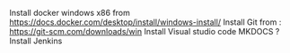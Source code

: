 
Install docker windows x86 from https://docs.docker.com/desktop/install/windows-install/
Install Git from : https://git-scm.com/downloads/win
Install Visual studio code
MKDOCS ?
Install Jenkins